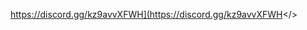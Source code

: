<a id="Click here to join our discord!">https://discord.gg/kz9avvXFWH](https://discord.gg/kz9avvXFWH</>                                                                              
